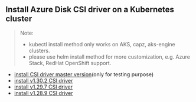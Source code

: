 ## Install Azure Disk CSI driver on a Kubernetes cluster
> Note: 
>  - kubectl install method only works on AKS, capz, aks-engine clusters.
>  - please use helm install method for more customization, e.g. Azure Stack, RedHat OpenShift support.
> 
 - [install CSI driver master version](./install-csi-driver-master.md)(only for testing purpose)
 - [install v1.30.2 CSI driver](./install-csi-driver-v1.30.2.md)
 - [install v1.29.7 CSI driver](./install-csi-driver-v1.29.7.md)
 - [install v1.28.9 CSI driver](./install-csi-driver-v1.28.9.md)
